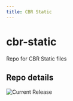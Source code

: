 ```yaml
---
title: CBR Static
---
```


# cbr-static
Repo for CBR Static files 


## Repo details

![Current Release](https://img.shields.io/badge/release-v0.2.1-blue)


